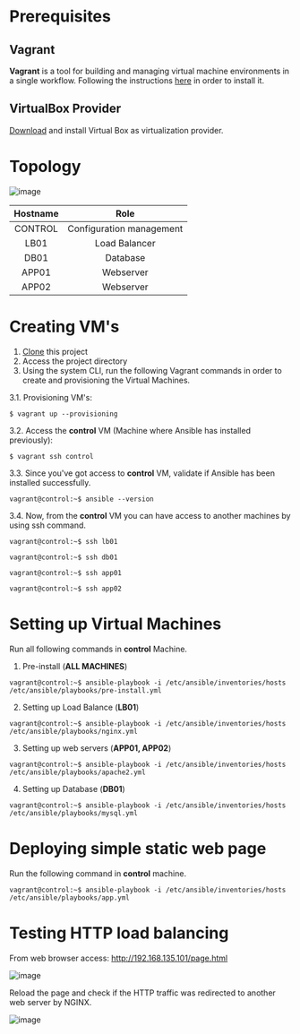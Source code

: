 # Prerequisites
## Vagrant

**Vagrant** is a tool for building and managing virtual machine environments in a single workflow. 
Following the instructions [here](https://www.vagrantup.com/docs/installation/) in order to install it. 

## VirtualBox Provider

[Download](https://www.virtualbox.org/wiki/Downloads) and install Virtual Box as virtualization provider.

# Topology

![image](https://user-images.githubusercontent.com/32895268/111208566-d2b29280-85c2-11eb-9442-038602abaaf6.png)

| Hostname      | Role          
| :------------:|:------------------------:|
| CONTROL       | Configuration management |
| LB01          | Load Balancer            |
| DB01          | Database                 |
| APP01         | Webserver                |
| APP02         | Webserver                |

# Creating VM's

1. [Clone](https://github.com/macedojleo/loadbalancer.git) this project
2. Access the project directory
3. Using the system CLI, run the following Vagrant commands in order to create and provisioning the Virtual Machines.

3.1. Provisioning VM's:

 ```$ vagrant up --provisioning ```

3.2. Access the **control** VM (Machine where Ansible has installed previously):
  
 ```$ vagrant ssh control```
 
3.3. Since you've got access to **control** VM, validate if Ansible has been installed successfully.


 ```vagrant@control:~$ ansible --version```

3.4. Now, from the **control** VM you can have access to another machines by using ssh command.


 ```vagrant@control:~$ ssh lb01```
 
 ```vagrant@control:~$ ssh db01```
 
 ```vagrant@control:~$ ssh app01```
 
 ```vagrant@control:~$ ssh app02```
 
# Setting up Virtual Machines 

Run all following commands in **control** Machine.

1. Pre-install (**ALL MACHINES**)

 ```vagrant@control:~$ ansible-playbook -i /etc/ansible/inventories/hosts /etc/ansible/playbooks/pre-install.yml```

2. Setting up Load Balance (**LB01**)

 ```vagrant@control:~$ ansible-playbook -i /etc/ansible/inventories/hosts /etc/ansible/playbooks/nginx.yml```

3. Setting up web servers (**APP01, APP02**)

 ```vagrant@control:~$ ansible-playbook -i /etc/ansible/inventories/hosts /etc/ansible/playbooks/apache2.yml```

4. Setting up Database (**DB01**)


 ```vagrant@control:~$ ansible-playbook -i /etc/ansible/inventories/hosts /etc/ansible/playbooks/mysql.yml```

# Deploying simple static web page

Run the following command in **control** machine.

 ```vagrant@control:~$ ansible-playbook -i /etc/ansible/inventories/hosts /etc/ansible/playbooks/app.yml```

# Testing HTTP load balancing

From web browser access: http://192.168.135.101/page.html

![image](https://user-images.githubusercontent.com/32895268/111078454-6023b300-84ed-11eb-8dc8-ee8a1edbcff7.png)

Reload the page and check if the HTTP traffic was redirected to another web server by NGINX.

![image](https://user-images.githubusercontent.com/32895268/111078490-995c2300-84ed-11eb-8e31-b3ee184638f5.png)

